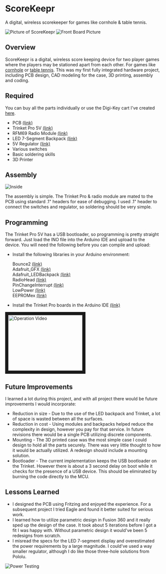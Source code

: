 # ScoreKeepr
A digital, wireless scorekeeper for games like cornhole & table tennis.

![Picture of ScoreKeepr](https://lh3.googleusercontent.com/v-XfOl9yOUwXBhUw_9KL1M1RmGstFs-cc0sc7AzLUCWk5MtLbUBRHvb4mKNmOPK3LZ2nKdJ-m3XZNx1xIlY1d2fsh0-OWNqoPEBlZOwYlDAB7oLBSPhQHNLfKpXnME5yqIEK_pdSLnUG1raSMxbq8ieFafR5spcrzRlGRid4No2GPBQ1lgfbRMEiUszWdZQ-FHBmCuA5NvjknOOYWugCwe-xoZAmURTPv94WJ5gTtfikftMXnjaCPY_iOruHjWMrLOemqN1kLg65kfcA_JyVgk3-Sqyu2QgHjRsreqrudIL2RbhYZZXrLja9f7Y9GRfdWAyVCl4aPl4ejbPDfOqVGram5gd-3SYmTwTHixeHsJ1c2hrf3Q3XNL-hUqBw_PQOdxI7_3Or4zLjRAAtWDpJpKCzSY56Yc55xFr-cvhgNjg21ibghr-AO6FOvbWv7nIQ_g8NmQb5mJ0oGXWGGf1DEtISskDmGwd8uL8wWXGZxsyb-5_SZSNECF2myt_shnB81X51SZLucSdFNhZOnxFXfqd_ByiXA8-avztKmEUaoNpBRSU-sCW0UIWqIiWWQXvxRF2_9lAY2BjMVmLpJkTRGi9EslXvTdD2V3tEvUpxKwZTzBNwN-A0T0qUE1qn60qwI7ZIKHrdw8-sxDz-KK89aCu4A0N3n2p7XJpc=w1778-h910-no)
![Front Board Picture](https://github.com/jgennari/ScoreKeepr/blob/master/board/front.png?raw=true)

## Overview
ScoreKeepr is a digital, wireless score keeping device for two player games where the players may be stationed apart from each other. For games like [cornhole](https://en.wikipedia.org/wiki/Cornhole) or [table tennis](https://en.wikipedia.org/wiki/Table_tennis). This was my first fully integrated hardware project, including PCB design, CAD modeling for the case, 3D printing, assembly and coding.

## Required
You can buy all the parts individually or use the Digi-Key cart I've created [here](http://www.digikey.com/short/q38b45).

* PCB [(link)](https://oshpark.com/shared_projects/CAZ9tcIK)
* Trinket Pro 5V [(link)](https://www.adafruit.com/product/2000)
* RFM69 Radio Module [(link)](https://www.adafruit.com/product/3070)
* LED 7-Segment Backpack [(link)](https://www.adafruit.com/product/1268)
* 5V Regulator [(link)](https://www.pololu.com/product/2119)
* Various switches
* Basic soldering skills
* 3D Printer

## Assembly
![Inside](https://lh3.googleusercontent.com/EB8lr5_Ue-uhq_NUh4rdfYeRYP7nRB3DBMlZgg_3J5hOfSd1uYdCLQTaeXuNpGC8c9cLIu12nuFSjJkAKhCtU4IvUhB__q3_GUOcpaGGLYo6QbFg7tiwQ45jAksJ-Zd9QVCvl8LS1yXSg4I8O9uJK5HNaD9XBWxRjzXbLjncL52W1ikoEYEDLeEDJWmSYlDcvYjA_hdV3JfOwlji0GLr6CqBMI-H9ZgLcEBMRmrk7r29uR5TKh9C5N2jQqN-UMvFyr6E9sVFt5IGL5bmLd3BoqqCEI8VKAIqtmASSbmaUN2nc58vEXNlERWaFy0fHQO74svl8ZI3PX0SEWtVopb_x6lfeCmAjz_euDoYd0-rWo1uDHaJ6__9-mzs-VV_HwsPqahMUAYGUZAHnBwFdqe3ETE1RTF8E4CeEx2C92uKiha-67SM6pX1D7aOaVZznwVqOyxauL0tRA0LPCLbLV23ZiiW4hlSw1Pl463OUSqbDb0_3s4Wnt3OkX9mm9082GtHOdwN0nlH3qvXS7jh2AqF3_WUU86387mw0M2zp5p6VsKGBsRUY4qkFxGrR08rf1s_KeKtNL6jD79NAmeot9Wv4sJKO8C_U4czSp4aXc_v_Y8tVEaYmF7fUkO6_ZbCfBK-2KSczKPP9wupfp7u7AelitiusxMgmPZPJ39r=w1507-h910-no)

The assembly is simple. The Trinket Pro & radio module are mated to the PCB using standard .1" headers for ease of debugging. I used .1" header to connect the switches and regulator, so soldering should be very simple.

## Programming
The Trinket Pro 5V has a USB bootloader, so programming is pretty straight forward. Just load the INO file into the Arduino IDE and upload to the device. You will need the following before you can compile and upload:

* Install the following libraries in your Arduino environment:

   Bounce2 [(link)](https://github.com/thomasfredericks/Bounce2)  
   Adafruit_GFX [(link)](https://github.com/adafruit/Adafruit-GFX-Library)  
   Adafruit_LEDBackpack [(link)](https://github.com/adafruit/Adafruit_LED_Backpack)  
   RadioHead [(link)](http://www.airspayce.com/mikem/arduino/RadioHead/)  
   PinChangeInterrupt [(link)](https://github.com/NicoHood/PinChangeInterrupt)  
   LowPower [(link)](https://github.com/rocketscream/Low-Power)  
   EEPROMex [(link)](https://github.com/thijse/Arduino-EEPROMEx)  
* Install the Trinket Pro boards in the Arduino IDE [(link)](https://learn.adafruit.com/introducing-pro-trinket/setting-up-arduino-ide)

<a href="http://www.youtube.com/watch?feature=player_embedded&v=zjyllZozEEc" target="_blank"><img src="http://img.youtube.com/vi/zjyllZozEEc/0.jpg" 
alt="Operation Video" width="240" height="180" border="10" /></a>

## Future Improvements
I learned a lot during this project, and with all project there would be future improvements I would incorporate:

* Reduction in size - Due to the use of the LED backpack and Trinket, a lot of space is wasted between all the surfaces.
* Reduction in cost - Using modules and backpacks helped reduce the complexity in design, however you pay for that service. In future revisions there would be a single PCB utilizing discrete components.
* Mounting - The 3D printed case was the most simple case I could design to hold all the parts securely. There was very little thought to how it would be actually utilized. A redesign should include a mounting solution.
* Bootloader - The current implementation keeps the USB bootloader on the Trinket. However there is about a 3 second delay on boot while it checks for the presence of a USB device. This should be eliminated by burning the code directly to the MCU.

## Lessons Learned

* I designed the PCB using Fritzing and enjoyed the experience. For a subsequent project I tried Eagle and found it better suited for serious work. 
* I learned how to utilize parametric design in Fusion 360 and it really sped up the design of the case. It took about 5 iterations before I got a fit I was happy with. Without parametric design it would've been 5 redesigns from scratch.
* I misread the specs for the LED 7-segment display and overestimated the power requirements by a large magnitude. I could've used a way smaller regulator, although I do like those three-hole solutions from Pololu.

![Power Testing](https://lh3.googleusercontent.com/AjVLxFHPbsxVVe9WUHqJFsg0Itv99qrcK_7O76fUHGWLvgi-HI0GddeOpkAMe5iwYY-z4soHm4KBF3Rcq_0zcbrp8ysE8UfHm-ivrrlQ7wi-r1DnGCSx6geaM3CF6ygm5Rodh8baM0mogPsS2LttfZIRIvq5LN-UqdWuLgVkqncepPw9SeAwiJ7zAuxhTA1QBnvJm7EAYNrHVbwj5P9cMpNLIxkqsgWk3iP3mLkgXhY3zmTk71eJHTcyhBavuJ8WdZ8oLOBCAgDhZpjDjV2Q3tsKXeTarGumBBO3i65IfKvxsfk457tggdO4OD4tgd5cG6VlY_HR0eL3ahxwbU4yZ3KfsyOZe9Pqo-LZfuVJr4E-FYIsG4I3-frRK_bYW1-XULifTdUp0992RzNoa-_PwHwSOOVFKPyoDxxEUOwiULYdSABSBDb2YgjtWRLIf006e0pBbHLN0mLLx5NpIyKVAPw60FoQCPuwVPMWJ_zXFpd6qpBAYIEc18WNaeqvS9pfy_IbhKHgNGDsMw8FlH3lmc0SJuxIlfOJXkkaTfKN1FyxTsl4vpdWmIftJQALDYr7TfK-oDlHyRLsb63CtthsnFEqAfKqAppmXKEA3mbawZMkrcgmae0jjf8f6ExT2OQSI0VNPIBJNKhkBaW7G9eHiSS24kC_uBMTwRk3=w639-h910-no)